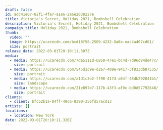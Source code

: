 ```yaml
---
draft: false
id: adc41e07-82f1-4fa7-a1e6-2a6e2638227e
title: Victoria's Secret, Holiday 2021, Bombshell Celebration
description: Victoria's Secret, Holiday 2021, Bombshell Celebration
campaign_title: Holiday 2021, Bombshell Celebration
thumb:
  video: ""
  image: https://ucarecdn.com/bcd18f58-2509-4232-8a0a-eac4a407cd61/
  size: portrait
release_date: 2022-03-01T20:10:11.307Z
media:
  - media: https://ucarecdn.com/7da5111d-6850-47e1-bc4d-7d96d84de47c/
    size: portrait
  - media: https://ucarecdn.com/545d1c9e-d267-409e-9417-3f833db87535/
    size: portrait
  - media: https://ucarecdn.com/a1d1c3e2-ff98-417d-a04f-48db292041b1/
    size: landscape
  - media: https://ucarecdn.com/21e897e7-117b-43f3-af0c-bd0d57792648/
    size: portrait
clients:
  - client: bfc52b1a-84ff-40c6-8390-356fd57acd13
artists: []
locations:
  - location: New York
date: 2022-03-01T20:10:11.320Z
---
```

